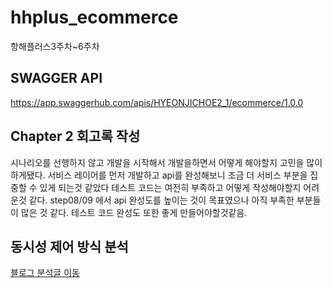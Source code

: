 # hhplus_ecommerce
항해플러스3주차~6주차

## SWAGGER API 
https://app.swaggerhub.com/apis/HYEONJICHOE2_1/ecommerce/1.0.0

## Chapter 2 회고록 작성
시나리오를 선행하지 않고 개발을 시작해서 개발을하면서 어떻게 해야할지 고민을 많이 하게됐다.
서비스 레이어를 먼저 개발하고 api를 완성해보니 조금 더 서비스 부분을 집중할 수 있게 되는것 같았다 
테스트 코드는 여전히 부족하고 어떻게 작성해야할지 어려운것 같다. 
step08/09 에서 api 완성도를 높이는 것이 목표였으나 아직 부족한 부분들이 많은 것 같다. 
테스트 코드 완성도 또한 좋게 만들어야할것같음. 

## 동시성 제어 방식 분석
[블로그 분석글 이동](https://programmer.emmawebsite.com/entry/DB%EB%9D%BD-%ED%99%9C%EC%9A%A9-Ecommerce-%ED%94%84%EB%A1%9C%EC%A0%9D%ED%8A%B8-%EB%8F%99%EC%8B%9C%EC%84%B1-%EC%A0%9C%EC%96%B4%EC%99%80-%ED%85%8C%EC%8A%A4%ED%8A%B8)
